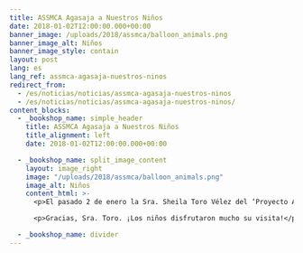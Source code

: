 ```yaml
---
title: ASSMCA Agasaja a Nuestros Niños
date: 2018-01-02T12:00:00.000+00:00
banner_image: /uploads/2018/assmca/balloon_animals.png
banner_image_alt: Niños
banner_image_style: contain
layout: post
lang: es
lang_ref: assmca-agasaja-nuestros-ninos
redirect_from:
  - /es/noticias/noticias/assmca-agasaja-nuestros-ninos
  - /es/noticias/noticias/assmca-agasaja-nuestros-ninos/
content_blocks:
  - _bookshop_name: simple_header
    title: ASSMCA Agasaja a Nuestros Niños
    title_alignment: left
    date: 2018-01-02T12:00:00.000+00:00

  - _bookshop_name: split_image_content
    layout: image_right
    image: "/uploads/2018/assmca/balloon_animals.png"
    image_alt: Niños
    content_html: >-
      <p>El pasado 2 de enero la Sra. Sheila Toro Vélez del ‘Proyecto Anímate ASSMCA’ compartió el tema 'Yo Me Amo' con los niños del Hogar y creo globos en forma de corazón junto a ellos.</p>

      <p>Gracias, Sra. Toro. ¡Los niños disfrutaron mucho su visita!</p>

  - _bookshop_name: divider
---
```

